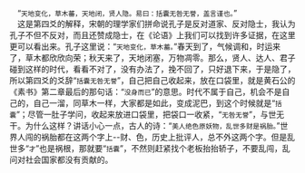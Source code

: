 &emsp;“``天地变化，草木蕃，天地闭，贤人隐。易曰：括囊无咎无誉，盖言谨也。``”<br>&emsp;这是第四爻的解释，宋朝的理学家们拼命说孔子是反对道家、反对隐士，我认为孔子不但不反对，而且还赞成隐士，在《论语》上我们可以找到许多证据，在这里更可以看出来。孔子这里说：“``天地变化，草木蓄。``”春天到了，气候调和，时运来了，草木都欣欣向荣；秋天来了，天地闭塞，万物凋零。那么，贤人、达人、君子碰到这样的时代，看看不对了，没有办法了，挽不回了，只好退下来，于是隐了，所以第四爻的爻辞“``括囊无咎无誉``”，自己把自己收起来，放在口袋里，就是黄石公的《素书》第二章最后的那句话：“``没身而已``”的意思。时代不属于自己，机会不是自己的，自己一溜，同草木一样，大家都是如此，变成泥巴，到这个时候就是“``括囊``”；尽管一肚子学问，收起来放进口袋里，把袋口一收紧，“``无咎无誉``”，与世无干。为什么这样？讲话小心一点，古人的诗：“``美人绝色原妖物，乱世多财是祸胎。``”世界人闯的祸胎都在这两个字上--财、色，历史上批评人，总不外这两个字。但是乱世多“``才``”也是祸根，那就要“``括囊``”，不然则赶紧找个老板抬抬轿子，不要乱闯，乱问对社会国家都没有贡献的。<br>